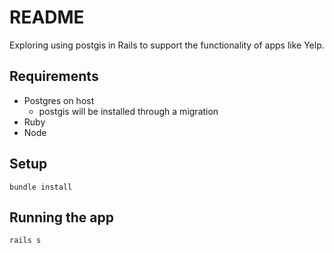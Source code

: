 # README

Exploring using postgis in Rails to support the functionality of apps like Yelp.

## Requirements
- Postgres on host
    - postgis will be installed through a migration
- Ruby
- Node

## Setup
`bundle install`

## Running the app
`rails s`